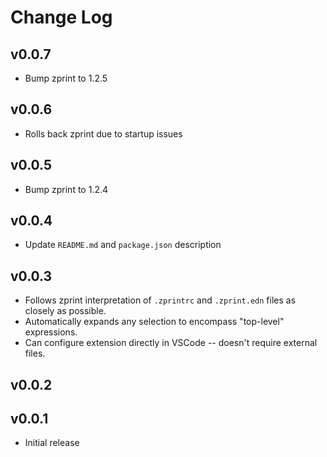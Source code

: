 # Change Log

## v0.0.7

- Bump zprint to 1.2.5

## v0.0.6

- Rolls back zprint due to startup issues

## v0.0.5

- Bump zprint to 1.2.4

## v0.0.4

- Update `README.md` and `package.json` description

## v0.0.3

- Follows zprint interpretation of `.zprintrc` and `.zprint.edn` files as closely as possible.
- Automatically expands any selection to encompass "top-level" expressions.
- Can configure extension directly in VSCode -- doesn't require external files.

## v0.0.2

## v0.0.1

- Initial release
